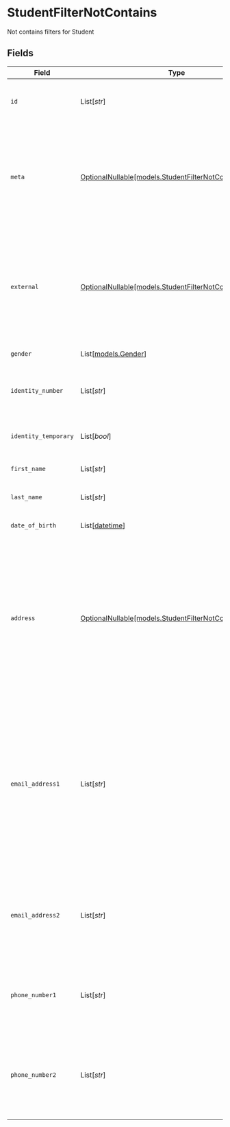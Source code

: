 # StudentFilterNotContains

Not contains filters for Student


## Fields

| Field                                                                                                                                                                                                                                                 | Type                                                                                                                                                                                                                                                  | Required                                                                                                                                                                                                                                              | Description                                                                                                                                                                                                                                           | Example                                                                                                                                                                                                                                               |
| ----------------------------------------------------------------------------------------------------------------------------------------------------------------------------------------------------------------------------------------------------- | ----------------------------------------------------------------------------------------------------------------------------------------------------------------------------------------------------------------------------------------------------- | ----------------------------------------------------------------------------------------------------------------------------------------------------------------------------------------------------------------------------------------------------- | ----------------------------------------------------------------------------------------------------------------------------------------------------------------------------------------------------------------------------------------------------- | ----------------------------------------------------------------------------------------------------------------------------------------------------------------------------------------------------------------------------------------------------- |
| `id`                                                                                                                                                                                                                                                  | List[*str*]                                                                                                                                                                                                                                           | :heavy_minus_sign:                                                                                                                                                                                                                                    | Unique identifier for the Student                                                                                                                                                                                                                     | [<br/>"123e4567-e89b-12d3-a456-426614174000"<br/>]                                                                                                                                                                                                    |
| `meta`                                                                                                                                                                                                                                                | [OptionalNullable[models.StudentFilterNotContainsMeta]](../models/studentfilternotcontainsmeta.md)                                                                                                                                                    | :heavy_minus_sign:                                                                                                                                                                                                                                    | Metadata information for the Student                                                                                                                                                                                                                  | {<br/>"createdBy": [<br/>"123e4567-e89b-12d3-a456-426614174000"<br/>],<br/>"updatedBy": [<br/>"123e4567-e89b-12d3-a456-426614174000"<br/>]<br/>}                                                                                                      |
| `external`                                                                                                                                                                                                                                            | [OptionalNullable[models.StudentFilterNotContainsExternal]](../models/studentfilternotcontainsexternal.md)                                                                                                                                            | :heavy_minus_sign:                                                                                                                                                                                                                                    | External is a reusable object that can be used to store external information about the student from another system, used for third-party integration tracking.                                                                                        | {<br/>"sourceID": [<br/>"example"<br/>],<br/>"source": [<br/>"example"<br/>]<br/>}                                                                                                                                                                    |
| `gender`                                                                                                                                                                                                                                              | List[[models.Gender](../models/gender.md)]                                                                                                                                                                                                            | :heavy_minus_sign:                                                                                                                                                                                                                                    | The gender of the student                                                                                                                                                                                                                             |                                                                                                                                                                                                                                                       |
| `identity_number`                                                                                                                                                                                                                                     | List[*str*]                                                                                                                                                                                                                                           | :heavy_minus_sign:                                                                                                                                                                                                                                    | The identity number of the student, must be unique within the organization.                                                                                                                                                                           | [<br/>"example"<br/>]                                                                                                                                                                                                                                 |
| `identity_temporary`                                                                                                                                                                                                                                  | List[*bool*]                                                                                                                                                                                                                                          | :heavy_minus_sign:                                                                                                                                                                                                                                    | If the identity number is temporary for the student                                                                                                                                                                                                   | [<br/>true<br/>]                                                                                                                                                                                                                                      |
| `first_name`                                                                                                                                                                                                                                          | List[*str*]                                                                                                                                                                                                                                           | :heavy_minus_sign:                                                                                                                                                                                                                                    | The first name of the student                                                                                                                                                                                                                         | [<br/>"example"<br/>]                                                                                                                                                                                                                                 |
| `last_name`                                                                                                                                                                                                                                           | List[*str*]                                                                                                                                                                                                                                           | :heavy_minus_sign:                                                                                                                                                                                                                                    | The last name of the student                                                                                                                                                                                                                          | [<br/>"example"<br/>]                                                                                                                                                                                                                                 |
| `date_of_birth`                                                                                                                                                                                                                                       | List[[datetime](https://docs.python.org/3/library/datetime.html#datetime-objects)]                                                                                                                                                                    | :heavy_minus_sign:                                                                                                                                                                                                                                    | The date of birth of the student                                                                                                                                                                                                                      | [<br/>"2024-01-15"<br/>]                                                                                                                                                                                                                              |
| `address`                                                                                                                                                                                                                                             | [OptionalNullable[models.StudentFilterNotContainsAddress]](../models/studentfilternotcontainsaddress.md)                                                                                                                                              | :heavy_minus_sign:                                                                                                                                                                                                                                    | The address of the student                                                                                                                                                                                                                            | {<br/>"postalAddress": [<br/>"example"<br/>],<br/>"postalCode": [<br/>"example"<br/>],<br/>"postalCity": [<br/>"example"<br/>],<br/>"countryCode": [<br/>"example"<br/>],<br/>"municipalityCode": [<br/>"example"<br/>]<br/>}                         |
| `email_address1`                                                                                                                                                                                                                                      | List[*str*]                                                                                                                                                                                                                                           | :heavy_minus_sign:                                                                                                                                                                                                                                    | The primary email address of the student, will be used for communication with the student from the system and must be unique within the organization.<br/>Can be used to login to the system if password-authentication is enabled for the organization.<br/> | [<br/>"example"<br/>]                                                                                                                                                                                                                                 |
| `email_address2`                                                                                                                                                                                                                                      | List[*str*]                                                                                                                                                                                                                                           | :heavy_minus_sign:                                                                                                                                                                                                                                    | The secondary email address of the student, will not be used within the system, but will be displayed for contact information.                                                                                                                        | [<br/>"example"<br/>]                                                                                                                                                                                                                                 |
| `phone_number1`                                                                                                                                                                                                                                       | List[*str*]                                                                                                                                                                                                                                           | :heavy_minus_sign:                                                                                                                                                                                                                                    | The primary phone number of the student, will be used for communication with the student from the system.                                                                                                                                             | [<br/>"example"<br/>]                                                                                                                                                                                                                                 |
| `phone_number2`                                                                                                                                                                                                                                       | List[*str*]                                                                                                                                                                                                                                           | :heavy_minus_sign:                                                                                                                                                                                                                                    | The secondary phone number of the student, will not be used within the system, but will be displayed for contact information.                                                                                                                         | [<br/>"example"<br/>]                                                                                                                                                                                                                                 |